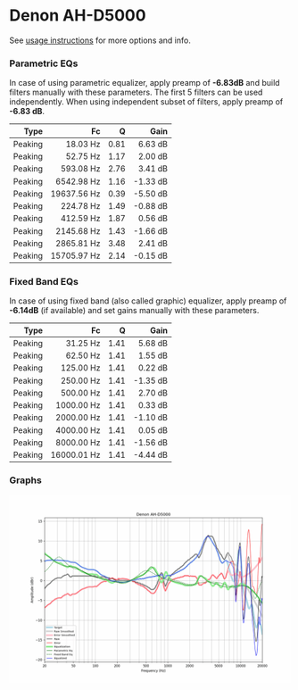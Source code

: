 # Denon AH-D5000
See [usage instructions](https://github.com/jaakkopasanen/AutoEq#usage) for more options and info.

### Parametric EQs
In case of using parametric equalizer, apply preamp of **-6.83dB** and build filters manually
with these parameters. The first 5 filters can be used independently.
When using independent subset of filters, apply preamp of **-6.83 dB**.

| Type    | Fc          |    Q | Gain     |
|--------:|------------:|-----:|---------:|
| Peaking | 18.03 Hz    | 0.81 | 6.63 dB  |
| Peaking | 52.75 Hz    | 1.17 | 2.00 dB  |
| Peaking | 593.08 Hz   | 2.76 | 3.41 dB  |
| Peaking | 6542.98 Hz  | 1.16 | -1.33 dB |
| Peaking | 19637.56 Hz | 0.39 | -5.50 dB |
| Peaking | 224.78 Hz   | 1.49 | -0.88 dB |
| Peaking | 412.59 Hz   | 1.87 | 0.56 dB  |
| Peaking | 2145.68 Hz  | 1.43 | -1.66 dB |
| Peaking | 2865.81 Hz  | 3.48 | 2.41 dB  |
| Peaking | 15705.97 Hz | 2.14 | -0.15 dB |

### Fixed Band EQs
In case of using fixed band (also called graphic) equalizer, apply preamp of **-6.14dB**
(if available) and set gains manually with these parameters.

| Type    | Fc          |    Q | Gain     |
|--------:|------------:|-----:|---------:|
| Peaking | 31.25 Hz    | 1.41 | 5.68 dB  |
| Peaking | 62.50 Hz    | 1.41 | 1.55 dB  |
| Peaking | 125.00 Hz   | 1.41 | 0.22 dB  |
| Peaking | 250.00 Hz   | 1.41 | -1.35 dB |
| Peaking | 500.00 Hz   | 1.41 | 2.70 dB  |
| Peaking | 1000.00 Hz  | 1.41 | 0.33 dB  |
| Peaking | 2000.00 Hz  | 1.41 | -1.10 dB |
| Peaking | 4000.00 Hz  | 1.41 | 0.05 dB  |
| Peaking | 8000.00 Hz  | 1.41 | -1.56 dB |
| Peaking | 16000.01 Hz | 1.41 | -4.44 dB |

### Graphs
![](./Denon%20AH-D5000.png)